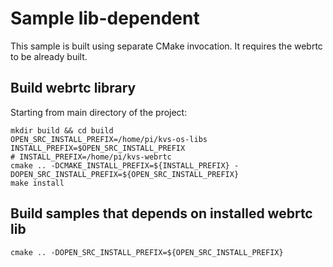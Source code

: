 # Sample lib-dependent

This sample is built using separate CMake invocation. It requires 
the webrtc to be already built.

## Build webrtc library

Starting from main directory of the project:
```
mkdir build && cd build
OPEN_SRC_INSTALL_PREFIX=/home/pi/kvs-os-libs
INSTALL_PREFIX=$OPEN_SRC_INSTALL_PREFIX
# INSTALL_PREFIX=/home/pi/kvs-webrtc
cmake .. -DCMAKE_INSTALL_PREFIX=${INSTALL_PREFIX} -DOPEN_SRC_INSTALL_PREFIX=${OPEN_SRC_INSTALL_PREFIX}
make install
```

## Build samples that depends on installed webrtc lib


```
cmake .. -DOPEN_SRC_INSTALL_PREFIX=${OPEN_SRC_INSTALL_PREFIX}

```
